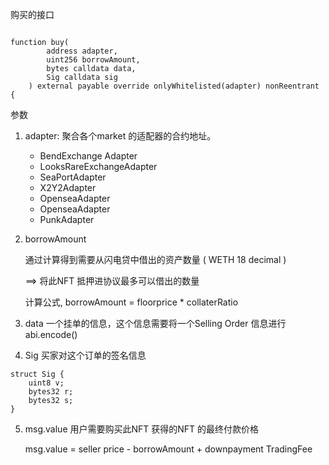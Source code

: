 购买的接口

```solidity

function buy(
        address adapter,
        uint256 borrowAmount,
        bytes calldata data,
        Sig calldata sig
    ) external payable override onlyWhitelisted(adapter) nonReentrant {

```

参数 

1. adapter:  聚合各个market 的适配器的合约地址。
   * BendExchange Adapter
   * LooksRareExchangeAdapter
   * SeaPortAdapter
   * X2Y2Adapter
   * OpenseaAdapter
   * OpenseaAdapter
   * PunkAdapter



2. borrowAmount 

   通过计算得到需要从闪电贷中借出的资产数量 ( WETH  18 decimal )

   ==> 将此NFT 抵押进协议最多可以借出的数量

   计算公式,  borrowAmount  =   floorprice * collaterRatio 



3. data 一个挂单的信息，这个信息需要将一个Selling Order 信息进行abi.encode()



4. Sig  买家对这个订单的签名信息

```
struct Sig {
    uint8 v;
    bytes32 r;
    bytes32 s;
}
```



5. msg.value 用户需要购买此NFT 获得的NFT 的最终付款价格

   msg.value = seller price - borrowAmount + downpayment TradingFee